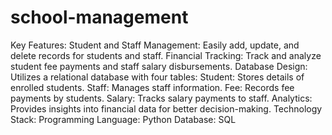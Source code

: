 # school-management
Key Features:
Student and Staff Management: Easily add, update, and delete records for students and staff.
Financial Tracking: Track and analyze student fee payments and staff salary disbursements.
Database Design: Utilizes a relational database with four tables:
Student: Stores details of enrolled students.
Staff: Manages staff information.
Fee: Records fee payments by students.
Salary: Tracks salary payments to staff.
Analytics: Provides insights into financial data for better decision-making.
Technology Stack:
Programming Language: Python
Database: SQL

